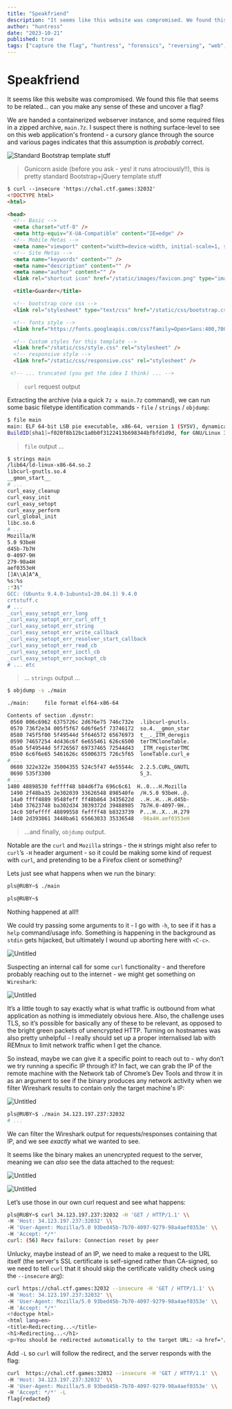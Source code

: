 ```yaml
---
title: "Speakfriend"
description: "It seems like this website was compromised. We found this file that seems to be related... can you make any sense of these and uncover a flag?"
author: "huntress"
date: "2023-10-21"
published: true
tags: ["capture the flag", "huntress", "forensics", "reversing", "web", "networks"]
---
```


# Speakfriend

<aside>
It seems like this website was compromised. We found this file that seems to be related... can you make any sense of these and uncover a flag?
</aside>

We are handed a containerized webserver instance, and some required files in a zipped archive, `main.7z`. I suspect there is nothing surface-level to see on this web application's frontend - a
cursory glance through the source and various pages indicates that this assumption is *probably* correct.

![Standard Bootstrap template stuff](/img/speakfriend_img/Untitled.png)

> Gunicorn aside (before you ask - yes! it runs atrociously!!), this is pretty standard Bootstrap+jQuery template stuff

```html
$ curl --insecure 'https://chal.ctf.games:32032'
<!DOCTYPE html>
<html>

<head>
  <!-- Basic -->
  <meta charset="utf-8" />
  <meta http-equiv="X-UA-Compatible" content="IE=edge" />
  <!-- Mobile Metas -->
  <meta name="viewport" content="width=device-width, initial-scale=1, shrink-to-fit=no" />
  <!-- Site Metas -->
  <meta name="keywords" content="" />
  <meta name="description" content="" />
  <meta name="author" content="" />
  <link rel="shortcut icon" href="/static/images/favicon.png" type="image/x-icon">

  <title>Guarder</title>

  <!-- bootstrap core css -->
  <link rel="stylesheet" type="text/css" href="/static/css/bootstrap.css" />

  <!-- fonts style -->
  <link href="https://fonts.googleapis.com/css?family=Open+Sans:400,700|Poppins:400,6&di ... " />

  <!-- Custom styles for this template -->
  <link href="/static/css/style.css" rel="stylesheet" />
  <!-- responsive style -->
  <link href="/static/css/responsive.css" rel="stylesheet" />

 <!-- ... truncated (you get the idea I think) ... -->
```
> `curl` request output

Extracting the archive (via a quick `7z x main.7z` command), we can run some basic filetype identification commands - `file` / `strings` / `objdump`:

```bash
$ file main
main: ELF 64-bit LSB pie executable, x86-64, version 1 (SYSV), dynamically linked, interpreter /lib64/ld-linux-x86-64.so.2, \\
BuildID[sha1]=f020f8b12bc1a0b0f3122413b698344bfbfd1d9d, for GNU/Linux 3.2.0, not stripped
```
> `file` output ...


```bash
$ strings main
/lib64/ld-linux-x86-64.so.2
libcurl-gnutls.so.4
__gmon_start__
# ...
curl_easy_cleanup
curl_easy_init
curl_easy_setopt
curl_easy_perform
curl_global_init
libc.so.6
# ...
Mozilla/H
5.0 93beH
d45b-7b7H
0-4097-9H
279-98a4H
aef0353eH
[]A\\A]A^A_
%s:%s
:*3$"
GCC: (Ubuntu 9.4.0-1ubuntu1~20.04.1) 9.4.0
crtstuff.c
# ...
_curl_easy_setopt_err_long
_curl_easy_setopt_err_curl_off_t
_curl_easy_setopt_err_string
_curl_easy_setopt_err_write_callback
_curl_easy_setopt_err_resolver_start_callback
_curl_easy_setopt_err_read_cb
_curl_easy_setopt_err_ioctl_cb
_curl_easy_setopt_err_sockopt_cb
# ... etc
```
> ... `strings` output ...


```bash
$ objdump -s ./main

./main:     file format elf64-x86-64

Contents of section .dynstr:
 0560 006c6962 6375726c 2d676e75 746c732e  .libcurl-gnutls.
 0570 736f2e34 005f5f67 6d6f6e5f 73746172  so.4.__gmon_star
 0580 745f5f00 5f49544d 5f646572 65676973  t__._ITM_deregis
 0590 74657254 4d436c6f 6e655461 626c6500  terTMCloneTable.
 05a0 5f49544d 5f726567 69737465 72544d43  _ITM_registerTMC
 05b0 6c6f6e65 5461626c 65006375 726c5f65  loneTable.curl_e
# ...
 0680 322e322e 35004355 524c5f47 4e55544c  2.2.5.CURL_GNUTL
 0690 535f3300                             S_3.
# ...
1480 48898530 feffff48 b84d6f7a 696c6c61  H..0...H.Mozilla
 1490 2f48ba35 2e302039 33626548 898540fe  /H.5.0 93beH..@.
 14a0 ffff4889 9548feff ff48b864 3435622d  ..H..H...H.d45b-
 14b0 37623748 ba302d34 3039372d 39488985  7b7H.0-4097-9H..
 14c0 50feffff 48899558 feffff48 b8323739  P...H..X...H.279
 14d0 2d393861 3448ba61 65663033 35336548  -98a4H.aef0353eH
```
> ...and finally, `objdump` output.

Notable are the `curl` and `Mozilla` strings - the `H` strings might also refer to `curl`’s `-H` header argument - so it could be making some kind of request with `curl`, and pretending to be a Firefox client or something?

Lets just see what happens when we run the binary:

```bash
pls@RUBY~$ ./main

pls@RUBY~$
```

Nothing happened at all!!

We could try passing some arguments to it - I go with `-h`, to see if it has a `help` command/usage info. Something is happening in the background as `stdin` gets
hijacked, but ultimately I wound up aborting here with `<C-c>`.

![Untitled](/img/speakfriend_img/Untitled%201.png)

Suspecting an internal call for some `curl` functionality - and therefore probably reaching out to the internet - we might get something on `Wireshark`:

![Untitled](/img/speakfriend_img/Untitled%202.png)

It’s a little tough to say exactly what is what traffic is outbound from what application as nothing is immediately obvious here. Also, the challenge uses TLS, so it’s possible for basically any of
these to be relevant, as opposed to the bright green packets of unencrypted HTTP. Turning on hostnames was also pretty unhelpful - I really should set up a proper internalised lab with REMnux
to limit network traffic when I get the chance.

So instead, maybe we can give it a specific point to reach out to - why don’t we try running a specific IP through it? In fact, we can grab the IP of the remote machine with the Network tab
of Chrome’s Dev Tools and throw it in as an argument to see if the binary produces any network activity when we filter Wireshark results to contain only the target machine's IP:

![Untitled](/img/speakfriend_img/Untitled%203.png)

```bash
pls@RUBY~$ ./main 34.123.197.237:32032
# ...
```

We can filter the Wireshark output for requests/responses containing that IP, and we see _exactly_ what we wanted to see.

It seems like the binary makes an unencrypted request to the server, meaning we can _also_ see the data attached to the request:

![Untitled](/img/speakfriend_img/Untitled%204.png)

![Untitled](/img/speakfriend_img/Untitled%205.png)

Let’s use those in our own curl request and see what happens:

```bash
pls@RUBY~$ curl 34.123.197.237:32032 -H 'GET / HTTP/1.1' \\
-H 'Host: 34.123.197.237:32032' \\
-H 'User-Agent: Mozilla/5.0 93bed45b-7b70-4097-9279-98a4aef0353e' \\
-H 'Accept: */*'
curl: (56) Recv failure: Connection reset by peer
```

Unlucky, maybe instead of an IP, we need to make a request to the URL itself (the server's SSL certificate is self-signed rather than CA-signed, so we need to tell `curl` that it should skip the certificate validity check using the `--insecure` arg):

```bash
curl https://chal.ctf.games:32032 --insecure -H 'GET / HTTP/1.1' \\
-H 'Host: 34.123.197.237:32032' \\
-H 'User-Agent: Mozilla/5.0 93bed45b-7b70-4097-9279-98a4aef0353e' \\
-H 'Accept: */*'
<!doctype html>
<html lang=en>
<title>Redirecting...</title>
<h1>Redirecting...</h1>
<p>You should be redirected automatically to the target URL: <a href="/93bed45b-7b70-4097-9279-98a4aef0353e/c2">/93bed45b-7b70-4097-9279-98a4aef0353e/c2</a>. If not, click the link.
```

Add `-L` so `curl` will follow the redirect, and the server responds with the flag:

```sh
curl  https://chal.ctf.games:32032 --insecure -H 'GET / HTTP/1.1' \\
-H 'Host: 34.123.197.237:32032' \\
-H 'User-Agent: Mozilla/5.0 93bed45b-7b70-4097-9279-98a4aef0353e' \\
-H 'Accept: */*' -L
flag{redacted}
```

